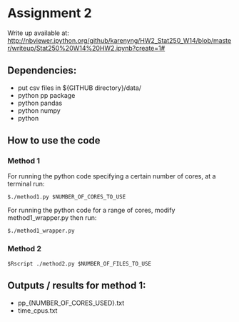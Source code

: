 Assignment 2
=============

Write up available at:
http://nbviewer.ipython.org/github/karenyng/HW2_Stat250_W14/blob/master/writeup/Stat250%20W14%20HW2.ipynb?create=1#

Dependencies:
-----------
* put csv files in ${GITHUB directory}/data/
* python pp package 
* python pandas 
* python numpy 
* python 

How to use the code 
--------------------
### Method 1 
For running the python code specifying a certain number of cores, at a terminal run:

    $./method1.py $NUMBER_OF_CORES_TO_USE

For running the python code for a range of cores, modify method1_wrapper.py then run:

    $./method1_wrapper.py

### Method 2 
    $Rscript ./method2.py $NUMBER_OF_FILES_TO_USE

Outputs / results for method 1: 
------------------
* pp_{NUMBER_OF_CORES_USED}.txt
* time_cpus.txt  

